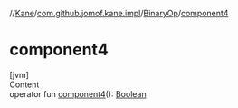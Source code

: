 //[Kane](../../index.md)/[com.github.jomof.kane.impl](../index.md)/[BinaryOp](index.md)/[component4](component4.md)



# component4  
[jvm]  
Content  
operator fun [component4](component4.md)(): [Boolean](https://kotlinlang.org/api/latest/jvm/stdlib/kotlin/-boolean/index.html)  



